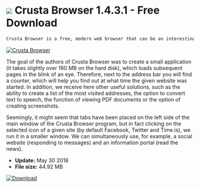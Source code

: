 # ![](https://cdn.softexe.net/static/icon/7/crusta-browser-10179.png) Crusta Browser 1.4.3.1 - Free Download

```sh
Crusta Browser is a free, modern web browser that can be an interesting alternative for Firefox, Opera or Chrome.
```
[![Crusta Browser](https://gallery.dpcdn.pl/imgc/Tools/82783/g_-_420x350_1.5_-_xfbd4b3eb-af2d-42be-b614-0b55d393892d.jpg)](https://softexe.net/win/internet/browsers/crusta-browser:pRpga.html)

The goal of the authors of Crusta Browser was to create a small application (it takes slightly over 160 MB on the hard disk), which loads subsequent pages in the blink of an eye. Therefore, next to the address bar you will find a counter, which will help you find out at what time the given website was started. In addition, we receive here other useful solutions, such as the ability to create a list of the most visited addresses, the option to convert text to speech, the function of viewing PDF documents or the option of creating screenshots.
 
 Seemingly, it might seem that tabs have been placed on the left side of the main window of the Crusta Browser program, but in fact clicking on the selected icon of a given site (by default Facebook, Twitter and Time.is), we run it in a smaller window. We can simultaneously use, for example, a social website (responding to messages) and an information portal (read the news).


- **Update:** May 30 2018
- **File size:** 44.92 MB

[![Download](https://cdn.softexe.net/static/img/download.png)](https://softexe.net/win/internet/browsers/crusta-browser:pRpga.html)

